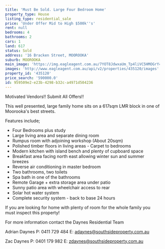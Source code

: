 ```yaml
---
title: 'Must Be Sold. Large Four Bedroom Home'
property_type: House
listing_type: residential_sale
price: 'Under Offer Mid to High $500k''s'
rent: null
bedrooms: 4
bathrooms: 2
cars: 1
land: 617
status: Sold
address: '16 Bracken Street, MOOROOKA'
suburb: MOOROOKA
main_image: 'https://img.eagleagent.com.au/7YOT8JdwxaUm_Tp4liVC5HMOGrY=/1280x854/smart/https://s3-us-west-2.amazonaws.com/eagleagent-orig/images/6820688/105933621-image-M.jpg'
images: 'http://www.eagleagent.com.au/api/v2/properties/435120/images'
property_id: '435120'
price_search: '590000.0'
id: 959509e2-e23b-4298-b32c-a4971d504236
---
```

Motivated Vendors!!
Submit All Offers!!

This well presented, large family home sits on a 617sqm LMR block in one of Moorooka's best streets.

Features include;
* Four Bedrooms plus study
* Large living area and separate dining room
* Rumpus room with adjoining workshop (About 20sqm)
* Polished timber floors in living areas - Carpet to bedrooms
* Modern kitchen with island bench and plenty of cupboard space
* Breakfast area facing north east allowing winter sun and summer breezes
* Reverse air conditioning in master bedroom
* Two bathrooms, two toilets
* Spa bath in one of the bathrooms
* Remote Garage + extra storage area under patio
* Sunny patio area with wheelchair access to rear
* Solar hot water system
* Complete security system - back to base 24 hours

If you are looking for home with plenty of room for the whole family you must inspect this property!

For more information contact the Daynes Residential Team

Adrian Daynes
P: 0411 729 484
E: adaynes@southsideproperty.com.au

Zac Daynes
P: 0401 179 982
E: zdaynes@southsideproperty.com.au